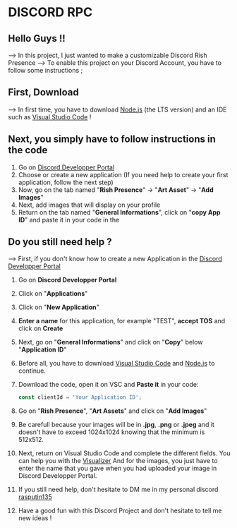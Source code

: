 # DISCORD RPC


## Hello Guys !!

--> In this project, I just wanted to make a customizable Discord Rish Presence
--> To enable this project on your Discord Account, you have to follow some instructions ;
        
## First, Download

--> In first time, you have to download [Node.js](https://nodejs.org/dist/v20.11.0/node-v20.11.0-x64.msi) (the LTS version) and an IDE such as [Visual Studio Code](https://code.visualstudio.com/download) ! 


## Next, you simply have to follow instructions in the code
  
  1. Go on [Discord Developper Portal](https://discord.com/developers/applications)
  2. Choose or create a new application (If you need help to create your first application, follow the next step)
  3. Now, go on the tab named "**Rish Presence**" -> "**Art Asset**" -> "**Add Images**"
  4. Next, add images that will display on your profile
  5. Return on the tab named "**General Informations**", click on "**copy App ID**" and paste it in your code in the 


## Do you still need help ?

--> First, if you don't know how to create a new Application in the [Discord Developper Portal](https://discord.com/developers/applications)

  1. Go on **Discord Developper Portal**
  2. Click on "**Applications**"
  3. Click on "**New Application**"
  4. **Enter a name** for this application, for example "TEST", **accept TOS** and click on **Create**
  5. Next, go on "**General Informations**" and click on "**Copy**" below "**Application ID**"
  6. Before all, you have to download [Visual Studio Code](https://code.visualstudio.com/download) and [Node.js](https://nodejs.org/dist/v20.11.0/node-v20.11.0-x64.msi) to continue.
  7. Download the code, open it on VSC and **Paste it** in your code:
        ```javascript
        const clientId = 'Your Application ID';
        ```
  8. Go on "**Rish Presence**", "**Art Assets**" and click on "**Add Images**"
  9. Be carefull because your images will be in **.jpg**, **.png** or **.jpeg** and it doesn't have to exceed 1024x1024      knowing that the minimum is 512x512.  
  10. Next, return on Visual Studio Code and complete the different fields. You can help you with the [Visualizer](https://discord.com/developers/applications/1195815445811450088/rich-presence/visualizer)
      And for the images, you just have to enter the name that you gave when you had uploaded your image in Discord 
      Developper Portal.
  11. If you still need help, don't hesitate to DM me in my personal discord [rasputin135](discord://-/users/490627367526465558)
      
  12. Have a good fun with this Discord Project and don't hesitate to tell me new ideas !

